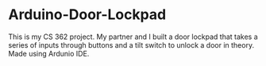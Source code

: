# Arduino-Door-Lockpad
This is my CS 362 project. My partner and I built a door lockpad that takes a series of inputs through buttons and a tilt switch to unlock a door in theory. Made using Ardunio IDE.
